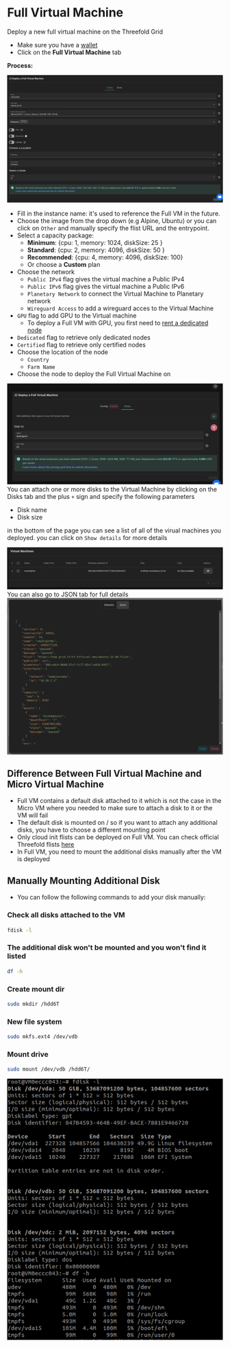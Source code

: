 # Full Virtual Machine

Deploy a new full virtual machine on the Threefold Grid

- Make sure you have a [wallet](./wallet_connector.md)
- Click on the **Full Virtual Machine** tab

**Process:**


![ ](../playground/img/new_vm1.png)

- Fill in the instance name: it's used to reference the Full VM in the future.
- Choose the image from the drop down (e.g Alpine, Ubuntu) or you can click on `Other` and manually specify the flist URL and the entrypoint.
- Select a capacity package:
    - **Minimum**: {cpu: 1, memory: 1024, diskSize: 25 }
    - **Standard**: {cpu: 2, memory: 4096, diskSize: 50 }
    - **Recommended**: {cpu: 4, memory: 4096, diskSize: 100}
    - Or choose a **Custom** plan
- Choose the network
   - `Public IPv4` flag gives the virtual machine a Public IPv4
   - `Public IPv6` flag gives the virtual machine a Public IPv6
   - `Planetary Network` to connect the Virtual Machine to Planetary network
   - `Wireguard Access` to add a wireguard acces to the Virtual Machine
- `GPU` flag to add GPU to the Virtual machine
  - To deploy a Full VM with GPU, you first need to [rent a dedicated node](../dashboard/portal/dashboard_portal_dedicated_nodes.md#filter-and-reserve-a-gpu-node)
- `Dedicated` flag to retrieve only dedicated nodes 
- `Certified` flag to retrieve only certified nodes 
- Choose the location of the node
   - `Country`
   - `Farm Name`
- Choose the node to deploy the Full Virtual Machine on 


![ ](../playground/img/new_vm3.png)
You can attach one or more disks to the Virtual Machine by clicking on the Disks tab and the plus `+` sign and specify the following parameters
   - Disk name 
   - Disk size


in the bottom of the page you can see a list of all of the virual machines you deployed. you can click on `Show details` for more details

![ ](../playground/img/new_vm5.png)
You can also go to JSON tab for full details
![ ](../playground/img/weblet_vm6.png)

## Difference Between Full Virtual Machine and Micro Virtual Machine

- Full VM contains a default disk attached to it which is not the case in the Micro VM where you needed to make sure to attach a disk to it or the VM will fail
- The default disk is mounted on / so if you want to attach any additional disks, you have to choose a different mounting point
- Only cloud init flists can be deployed on Full VM. You can check official Threefold flists [here](https://hub.grid.tf/tf-official-vms)
- In Full VM, you need to mount the additional disks manually after the VM is deployed

## Manually Mounting Additional Disk

- You can follow the following commands to add your disk manually:

### Check all disks attached to the VM

```bash
fdisk -l
```

### The additional disk won't be mounted and you won't find it listed

```bash
df -h
```

### Create mount dir

```bash
sudo mkdir /hdd6T
```

### New file system

```bash
sudo mkfs.ext4 /dev/vdb
```

### Mount drive

```bash
sudo mount /dev/vdb /hdd6T/
```

![mounting additional disk](img/fullvm6.png)
